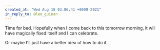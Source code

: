 ```yaml
---
created_at: "Wed Aug 18 03:06:41 +0000 2021"
in_reply_to: @leo_guinan
---
```


Time for bed. Hopefully when I come back to this tomorrow morning, it will have magically fixed itself and I can celebrate.

Or maybe I'll just have a better idea of how to do it.